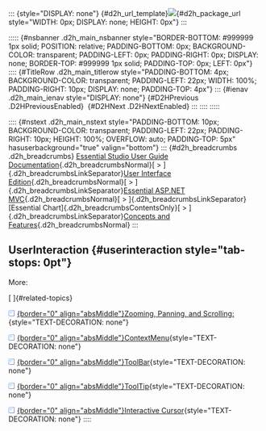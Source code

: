 ::: {style="DISPLAY: none"}
[](ms-xhelp:///?Id=d2h_url_template){#d2h_url_template}![](!package_url!){#d2h_package_url style="WIDTH: 0px; DISPLAY: none; HEIGHT: 0px"}
:::

::::: {#nsbanner .d2h_main_nsbanner style="BORDER-BOTTOM: #999999 1px solid; POSITION: relative; PADDING-BOTTOM: 0px; BACKGROUND-COLOR: transparent; PADDING-LEFT: 0px; PADDING-RIGHT: 0px; DISPLAY: none; BORDER-TOP: #999999 1px solid; PADDING-TOP: 0px; LEFT: 0px"}
:::: {#TitleRow .d2h_main_titlerow style="PADDING-BOTTOM: 4px; BACKGROUND-COLOR: transparent; PADDING-LEFT: 22px; WIDTH: 100%; PADDING-RIGHT: 10px; DISPLAY: none; PADDING-TOP: 4px"}
::: {#ienav .d2h_main_ienav style="DISPLAY: none"}
[](ms-xhelp:///?Id=8426e51c-5c7c-4cd2-8c7b-5f91632e69ba){#D2HPrevious .D2HPreviousEnabled}  [](ms-xhelp:///?Id=e267a5ac-ad32-40a9-bee7-30f82b790ffb){#D2HNext .D2HNextEnabled}
:::
::::
:::::

:::: {#nstext .d2h_main_nstext style="PADDING-BOTTOM: 10px; BACKGROUND-COLOR: transparent; PADDING-LEFT: 22px; PADDING-RIGHT: 10px; HEIGHT: 100%; OVERFLOW: auto; PADDING-TOP: 5px" hasuserbackground="true" valign="bottom"}
::: {#d2h_breadcrumbs .d2h_breadcrumbs}
[Essential Studio User Guide Documentation](ms-xhelp:///?Id=12457748-09e3-4d74-a240-8e049cedf030){.d2h_breadcrumbsNormal}[ \> ]{.d2h_breadcrumbsLinkSeparator}[User Interface Edition](ms-xhelp:///?Id=c29296b7-531c-413b-a0ec-488ca1f7f669){.d2h_breadcrumbsNormal}[ \> ]{.d2h_breadcrumbsLinkSeparator}[Essential ASP.NET MVC](ms-xhelp:///?Id=4b14e7d1-65c4-4f67-b1aa-2c37709905a5){.d2h_breadcrumbsNormal}[ \> ]{.d2h_breadcrumbsLinkSeparator}[Essential Chart]{.d2h_breadcrumbsContentsOnly}[ \> ]{.d2h_breadcrumbsLinkSeparator}[Concepts and Features](ms-xhelp:///?Id=696f5666-8b81-4685-9bd9-12198f06f3ad){.d2h_breadcrumbsNormal}
:::

## UserInteraction {#userinteraction style="tab-stops: 0pt"}

More:

[ ]{#related-topics}

[![](button.gif){border="0" align="absMiddle"}Zooming, Panning, and Scrolling:](ms-xhelp:///?Id=e267a5ac-ad32-40a9-bee7-30f82b790ffb){style="TEXT-DECORATION: none"}

[![](button.gif){border="0" align="absMiddle"}ContextMenu](ms-xhelp:///?Id=53e5774a-7032-4b23-beee-bfac432997bd){style="TEXT-DECORATION: none"}

[![](button.gif){border="0" align="absMiddle"}ToolBar](ms-xhelp:///?Id=ba5b98de-a445-4e65-9221-81d9e8cd9217){style="TEXT-DECORATION: none"}

[![](button.gif){border="0" align="absMiddle"}ToolTip](ms-xhelp:///?Id=3bfd42f0-8404-43a0-ab15-04339098724b){style="TEXT-DECORATION: none"}

[![](button.gif){border="0" align="absMiddle"}Interactive Cursor](ms-xhelp:///?Id=d8afbcf3-69db-40ff-b539-56993985dda5){style="TEXT-DECORATION: none"}
::::
